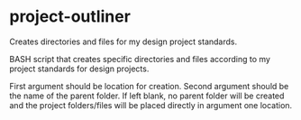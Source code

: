# project-outliner
Creates directories and files for my design project standards.

BASH script that creates specific directories and files according to my project standards for design projects.

First argument should be location for creation. Second argument should be the name of the parent folder. If left blank, no parent folder will be created and the project folders/files will be placed directly in argument one location.
